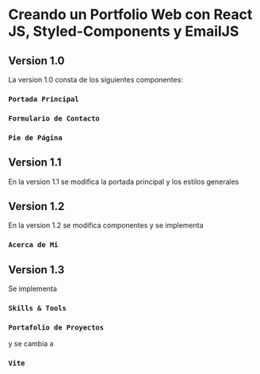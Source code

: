 # Creando un Portfolio Web con React JS, Styled-Components y EmailJS


## Version 1.0 

La version 1.0 consta de los siguientes componentes: 

### `Portada Principal`
### `Formulario de Contacto`
### `Pie de Página`


## Version 1.1 

En la version 1.1 se modifica la portada principal y los estilos generales  

## Version 1.2 

En la version 1.2 se modifica componentes y se implementa  
### `Acerca de Mi`

## Version 1.3

Se implementa  
### `Skills & Tools`
### `Portafolio de Proyectos`

y se cambia a
### `Vite`

